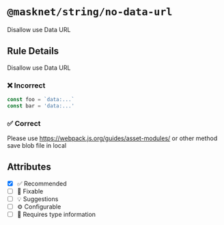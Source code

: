 <!-- begin title -->

# `@masknet/string/no-data-url`

Disallow use Data URL

<!-- end title -->

## Rule Details

Disallow use Data URL

### :x: Incorrect

<!-- prettier-ignore -->
```ts
const foo = `data:...`
const bar = 'data:...'
```

### :white_check_mark: Correct

Please use <https://webpack.js.org/guides/asset-modules/> or other method save blob file in local

## Attributes

<!-- begin attributes -->

- [x] :white_check_mark: Recommended
- [ ] :wrench: Fixable
- [ ] :bulb: Suggestions
- [ ] :gear: Configurable
- [ ] :thought_balloon: Requires type information

<!-- end attributes -->
